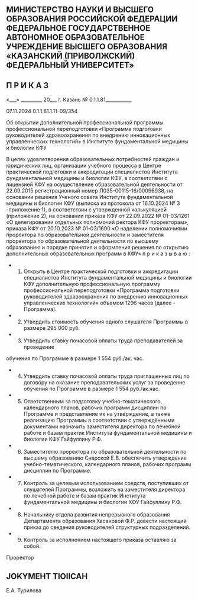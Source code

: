 <!-- image -->

## МИНИСТЕРСТВО НАУКИ И ВЫСШЕГО ОБРАЗОВАНИЯ РОССИЙСКОЙ ФЕДЕРАЦИИ ФЕДЕРАЛЬНОЕ ГОСУДАРСТВЕННОЕ АВТОНОМНОЕ ОБРАЗОВАТЕЛЬНОЕ УЧРЕЖДЕНИЕ ВЫСШЕГО ОБРАЗОВАНИЯ «КАЗАНСКИЙ (ПРИВОЛЖСКИЙ) ФЕДЕРАЛЬНЫЙ УНИВЕРСИТЕТ»

## П Р И К А З

«\_\_\_» \_\_\_\_\_\_\_\_\_ 20\_\_\_ г.                            Казань                            № 0.1.1.81\_\_\_\_\_\_\_\_\_\_\_

07.11.2024 0.1.1.81.1.11-09/354

Об открытии дополнительной профессиональной программы профессиональной переподготовки «Программа подготовки руководителей здравоохранения по внедрению инновационных управленческих технологий» в Институте фундаментальной медицины и биологии КФУ

В  целях  удовлетворения  образовательных  потребностей  граждан  и  юридических лиц, организации учебного процесса в Центре практической подготовки и аккредитации специалистов Института фундаментальной медицины и биологии КФУ, в соответствии с лицензией КФУ на осуществление образовательной деятельности от 22.09.2015 регистрационный номер Л035-00115-16/00096938, на основании решения Ученого совета Института  фундаментальной  медицины  и  биологии  КФУ  (выписка  из  протокола  от 16.10.2024 №  3 -приложение 1), в соответствии с утвержденной калькуляцией (приложение 2), на основании приказа КФУ от 22.09.2022 № 01-03/1261 «О делегировании отдельных полномочий ректора КФУ  проректорам», приказа КФУ  от 20.10.2023 № 01-03/1690 «О наделении полномочиями проректора по образовательной деятельности и заместителя  проректора  по  образовательной  деятельности  по  высшему  образованию  и порядке принятия и оформления решения по открытию дополнительных образовательных программ в КФУ» п р и к а з ы в а ю :

- 1. Открыть  в  Центре  практической  подготовки  и  аккредитации  специалистов Института фундаментальной медицины и биологии КФУ дополнительную профессиональную программу профессиональной переподготовки «Программа подготовки руководителей здравоохранения по внедрению инновационных управленческих технологий» объемом 1296 часов (далее - Программа).
- 2. Утвердить стоимость обучения одного слушателя Программы в размере 295 000 руб.
- 3. Утвердить ставку почасовой оплаты труда преподавателей за проведение

обучения по Программе в размере 1 554 руб./ак. час.

- 4. Утвердить  ставку  почасовой  оплаты  труда  приглашенных  лиц  по  договору  на оказание  преподавательских  услуг  за  проведение  обучения  по  Программе  в  размере 1 554 руб./ак.час.
- 5. Ответственным  за  подготовку  учебно-тематического,  календарного  планов, рабочих программ дисциплин по Программе и представление их на утверждение, а также реализацию Программы в соответствии с утверждёнными документами назначить заместителя директора по лечебной работе и базам практик Института фундаментальной медицины и биологии КФУ Гайфуллину Р.Ф.
- 6. Заместителю проректора по образовательной деятельности по высшему образованию Снарской Е.В. обеспечить утверждение учебно-тематического, календарного планов, рабочих программ дисциплин по Программе.
- 7. Контроль  за  целевым  использованием  средств,  поступивших  от  слушателей Программы,  возложить  на  заместителя  директора  по  лечебной  работе  и  базам  практик Института фундаментальной медицины и биологии КФУ Гайфуллину Р.Ф.
- 8. Начальнику отдела развития непрерывного образования Департамента образования  Хасановой  Ф.Р.  довести  настоящий  приказ  до  сведения  руководителей структурных подразделений.
- 9. Контроль за исполнением настоящего приказа оставляю за собой.

Проректор

## JOKYMEHT TIOIICAH

Е.А. Турилова